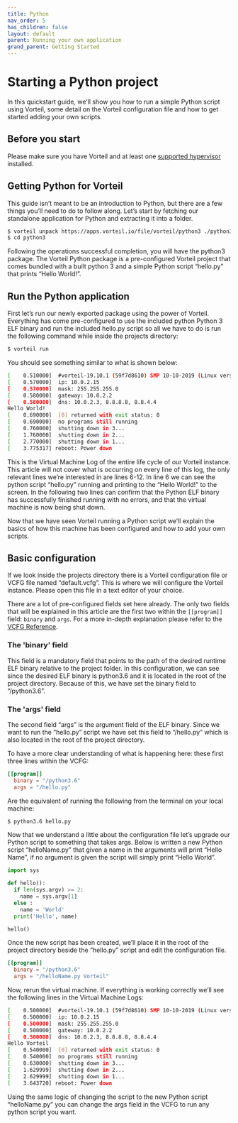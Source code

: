 ```yaml
---
title: Python
nav_order: 5
has_children: false
layout: default
parent: Running your own application
grand_parent: Getting Started
---
```


# Starting a Python project

In this quickstart guide, we’ll show you how to run a simple Python script using Vorteil, some detail on the Vorteil configuration file and how to get started adding your own scripts.

## Before you start

Please make sure you have Vorteil and at least one [supported hypervisor](/docs/guides/configure-virtualizer/) installed.

## Getting Python for Vorteil

This guide isn’t meant to be an introduction to Python, but there are a few things you’ll need to do to follow along. Let’s start by fetching our standalone application for Python and extracting it into a folder.

```sh
$ vorteil unpack https://apps.vorteil.io/file/vorteil/python3 ./python3/
$ cd python3
```

Following the operations successful completion, you will have the python3 package. The Vorteil Python package is a pre-configured Vorteil project that comes bundled with a built python 3 and a simple Python script “hello.py” that prints “Hello World!”.

## Run the Python application

First let’s run our newly exported package using the power of Vorteil. Everything has come pre-configured to use the included python Python 3 ELF binary and run the included hello.py script so all we have to do is run the following command while inside the projects directory:

```sh
$ vorteil run
```

You should see something similar to what is shown below:

```sh
[    0.510000]  #vorteil-19.10.1 (59f7d8610) SMP 10-10-2019 (Linux version 5.2.20+)
[    0.570000]  ip: 10.0.2.15
[    0.570000]  mask: 255.255.255.0
[    0.580000]  gateway: 10.0.2.2
[    0.580000]  dns: 10.0.2.3, 8.8.8.8, 8.8.4.4
Hello World!
[    0.690000]  [0] returned with exit status: 0
[    0.690000]  no programs still running
[    0.760000]  shutting down in 3...
[    1.760000]  shutting down in 2...
[    2.770000]  shutting down in 1...
[    3.775317] reboot: Power down
```

This is the Virtual Machine Log of the entire life cycle of our Vorteil instance. This article will not cover what is occurring on every line of this log, the only relevant lines we’re interested in are lines 6-12. In line 6 we can see the python script “hello.py” running and printing to the “Hello World!” to the screen. In the following two lines can confirm that the Python ELF binary has successfully finished running with no errors, and that the virtual machine is now being shut down.

Now that we have seen Vorteil running a Python script we’ll explain the basics of how this machine has been configured and how to add your own scripts.

## Basic configuration

If we look inside the projects directory there is a Vorteil configuration file or VCFG file named “default.vcfg”. This is where we will configure the Vorteil instance. Please open this file in a text editor of your choice.

There are a lot of pre-configured fields set here already. The only two fields that will be explained in this article are the first two within the `[[program]]` field: `binary` and `args`. For a more in-depth explanation please refer to the [VCFG Reference](/docs/vcfg-reference/).

### The 'binary' field

This field is a mandatory field that points to the path of the desired runtime ELF binary relative to the project folder. In this configuration, we can see since the desired ELF binary is python3.6 and it is located in the root of the project directory. Because of this, we have set the binary field to “/python3.6”.

### The 'args' field

The second field “args” is the argument field of the ELF binary. Since we want to run the “hello.py” script we have set this field to “/hello.py” which is also located in the root of the project directory.

To have a more clear understanding of what is happening here: these first three lines within the VCFG:

```toml
[[program]]
  binary = "/python3.6"
  args = "/hello.py"
```

Are the equivalent of running the following from the terminal on your local machine:

```sh
$ python3.6 hello.py
```

Now that we understand a little about the configuration file let’s upgrade our Python script to something that takes args. Below is written a new Python script “helloName.py” that given a name in the arguments will print “Hello Name”, if no argument is given the script will simply print “Hello World”.

```py
import sys

def hello():
  if len(sys.argv) >= 2:
    name = sys.argv[1]
  else :
    name = 'World'
  print('Hello', name)

hello()
```

Once the new script has been created, we’ll place it in the root of the project directory beside the “hello.py” script and edit the configuration file.

```toml
[[program]]
  binary = "/python3.6"
  args = "/helloName.py Vorteil"
```

Now, rerun the virtual machine. If everything is working correctly we’ll see the following lines in the Virtual Machine Logs:

```sh
[    0.500000]  #vorteil-19.10.1 (59f7d8610) SMP 10-10-2019 (Linux version 5.2.20+)
[    0.500000]  ip: 10.0.2.15
[    0.500000]  mask: 255.255.255.0
[    0.500000]  gateway: 10.0.2.2
[    0.500000]  dns: 10.0.2.3, 8.8.8.8, 8.8.4.4
Hello Vorteil
[    0.540000]  [0] returned with exit status: 0
[    0.540000]  no programs still running
[    0.630000]  shutting down in 3...
[    1.629999]  shutting down in 2...
[    2.629999]  shutting down in 1...
[    3.643720] reboot: Power down
```

Using the same logic of changing the script to the new Python script “helloName.py” you can change the args field in the VCFG to run any python script you want.
